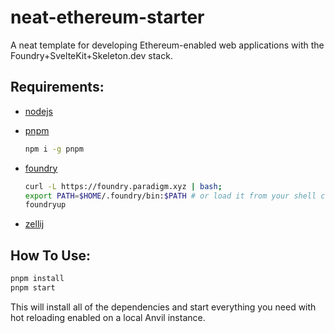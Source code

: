 # neat-ethereum-starter

A neat template for developing Ethereum-enabled web applications with the Foundry+SvelteKit+Skeleton.dev stack.

## Requirements:

-   [nodejs](https://nodejs.org/en)

-   [pnpm](https://pnpm.io/)

    ```bash
    npm i -g pnpm
    ```

-   [foundry](https://getfoundry.sh/)

    ```bash
    curl -L https://foundry.paradigm.xyz | bash;
    export PATH=$HOME/.foundry/bin:$PATH # or load it from your shell config which the script above should have configured
    foundryup
    ```

-   [zellij](https://zellij.dev/)

## How To Use:

```bash
pnpm install
pnpm start
```

This will install all of the dependencies and start everything you need with hot reloading enabled on a local Anvil instance.

